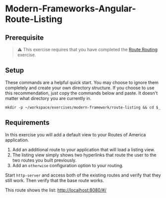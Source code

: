 # Modern-Frameworks-Angular-Route-Listing
## Prerequisite

> :warning: This exercise requires that you have completed the [Route Routing](./MF_ROUTE_ROUTING.md) exercise.

## Setup

These commands are a helpful quick start. You may choose to ignore them completely and create your own directory structure. If you choose to use this recommendation, just copy the commands below and paste. It doesn't matter what directory you are currently in.

```
mkdir -p ~/workspace/exercises/modern-framework/route-listing && cd $_
```

## Requirements

In this exercise you will add a default view to your Routes of America application.

1. Add an additional route to your application that will load a listing view.
1. The listing view simply shows two hyperlinks that route the user to the two routes you built previously.
1. Add an `otherwise` configuration option to your routing.

Start `http-server` and access both of the existing routes and verify that they still work. Then verify that the base route works.

This route shows the list: [http://localhost:8080/#/](http://localhost:8080/#/)
